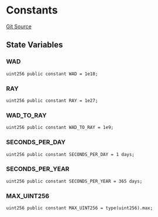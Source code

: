 # Constants
[Git Source](https://github.com/OasisDEX/summer-earn-protocol/blob/02b633fc64591288020c32f3fcb6421ab62209d5/src/contracts/libraries/Constants.sol)


## State Variables
### WAD

```solidity
uint256 public constant WAD = 1e18;
```


### RAY

```solidity
uint256 public constant RAY = 1e27;
```


### WAD_TO_RAY

```solidity
uint256 public constant WAD_TO_RAY = 1e9;
```


### SECONDS_PER_DAY

```solidity
uint256 public constant SECONDS_PER_DAY = 1 days;
```


### SECONDS_PER_YEAR

```solidity
uint256 public constant SECONDS_PER_YEAR = 365 days;
```


### MAX_UINT256

```solidity
uint256 public constant MAX_UINT256 = type(uint256).max;
```



